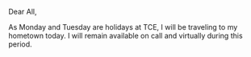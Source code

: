 Dear All,

As Monday and Tuesday are holidays at TCE, I will be traveling to my hometown today. I will remain available on call and virtually during this period.
